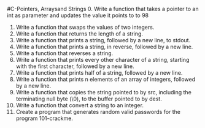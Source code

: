 #C-Pointers, Arraysand Strings
0. Write a function that takes a pointer to an int as parameter and updates the value it points to to 98
1. Write a function that swaps the values of two integers.
2. Write a function that returns the length of a string.
3. Write a function that prints a string, followed by a new line, to stdout.
4. Write a function that prints a string, in reverse, followed by a new line.
5. Write a function that reverses a string.
6. Write a function that prints every other character of a string, starting with the first character, followed by a new line.
7. Write a function that prints half of a string, followed by a new line.
8. Write a function that prints n elements of an array of integers, followed by a new line.
9. Write a function that copies the string pointed to by src, including the terminating null byte (\0), to the buffer pointed to by dest.
10. Write a function that convert a string to an integer.
11. Create a program that generates random valid passwords for the program 101-crackme.
